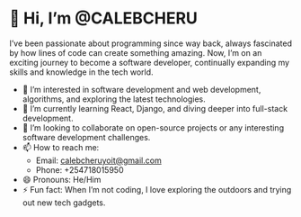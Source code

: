 # 👋 Hi, I’m @CALEBCHERU

I’ve been passionate about programming since way back, always fascinated by how lines of code can create something amazing.
Now, I’m on an exciting journey to become a software developer, continually expanding my skills and knowledge in the tech world.

- 👀 I’m interested in software development and web development, algorithms, and exploring the latest technologies.
- 🌱 I’m currently learning React, Django, and diving deeper into full-stack development.
- 💞️ I’m looking to collaborate on open-source projects or any interesting software development challenges.
- 📫 How to reach me: 
  - Email: [calebcheruyoit@gmail.com](mailto:calebcheruyoit@gmail.com)
  - Phone: +254718015950
- 😄 Pronouns: He/Him
- ⚡ Fun fact: When I’m not coding, I love exploring the outdoors and trying out new tech gadgets.

<!---
CALEBCHERU/CALEBCHERU is a ✨ special ✨ repository because its `README.md` (this file) appears on your GitHub profile.
You can click the Preview link to take a look at your changes.
--->

